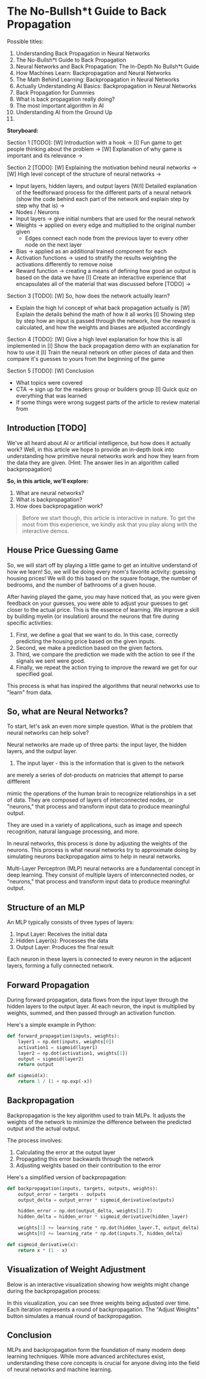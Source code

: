 # The No-Bullsh*t Guide to Back Propagation

Possible titles:
1. Understanding Back Propagation in Neural Networks
2. The No-Bullsh*t Guide to Back Propagation
3. Neural Networks and Back Propagation: The In-Depth No Bullsh*t Guide
4. How Machines Learn: Backpropagation and Neural Networks
5. The Math Behind Learning: Backpropagation in Neural Networks
6. Actually Understanding AI Basics: Backpropagation in Neural Networks
7. Back Propagation for Dummies
8. What is back propagation really doing?
9. The most important algorithm in AI
10. Understanding AI from the Ground Up
11.

**Storyboard:**

Section 1 [TODO]:
[W] Introduction with a hook ->
[I] Fun game to get people thinking about the problem ->
[W] Explanation of why game is important and its relevance ->

Section 2 [TODO]:
[W] Explaining the motivation behind neural networks ->
[W] High level concept of the structure of neural networks ->
* Input layers, hidden layers, and output layers
[W/I] Detailed explanation of the feedforward process for the different parts of a neural network
(show the code behind each part of the network and explain step by step why that is) ->
* Nodes / Neurons
* Input layers -> give initial numbers that are used for the neural network
* Weights -> applied on every edge and multiplied to the original number given
  * Edges connect each node from the previous layer to every other node on the next layer
* Bias -> applied as an additional trained component for each
* Activation functions -> used to stratify the results weighting the activations differently to remove noise
* Reward function -> creating a means of defining how good an output is based on the data we have
[I] Create an interactive experience that encapsulates all of the material that was discussed before [TODO] ->

Section 3 [TODO]:
[W] So, how does the network actually learn?
* Explain the high lvl concept of what back propagation actually is
[W] Explain the details behind the math of how it all works
[I] Showing step by step how an input is passed through the network, how the reward is calculated, and how the weights and biases are adjusted accordingly

Section 4 [TODO]:
[W] Give a high level explanation for how this is all implemented in
[I] Show the back propagation demo with an explanation for how to use it
[I] Train the neural network on other pieces of data and then compare it's guesses to yours from the beginning of the game

Section 5 [TODO]:
[W] Conclusion
* What topics were covered
* CTA -> sign up for the readers group or builders group
[I] Quick quiz on everything that was learned
* If some things were wrong suggest parts of the article to review material from

## Introduction [TODO]

We've all heard about AI or artificial intelligence, but how does it actually work? Well, in this article we hope to provide an in-depth look into understanding how primitive neural networks work and how they learn from the data they are given. (Hint: The answer lies in an algorithm called backpropagation)

**So, in this article, we'll explore:**

1. What are neural networks?
2. What is backpropagation?
3. How does backpropagation work?

> Before we start though, this article is interactive in nature. To get the most from this experience, we kindly ask that you play along with the interactive demos.

## House Price Guessing Game

So, we will start off by playing a little game to get an intuitive understand of how we learn! So, we will be doing every mom's favorite activity: guessing housing prices! We will do this based on the square footage, the number of bedrooms, and the number of bathrooms of a given house.

<StartingGame />

After having played the game, you may have noticed that, as you were given feedback on your guesses, you were able to adjust your guesses to get closer to the actual price. This is the essence of learning. We improve a skill by building myelin (or insulation) around the neurons that fire during specific activities:

1. First, we define a goal that we want to do. In this case, correctly predicting the housing price based on the given inputs.
2. Second, we make a prediction based on the given factors.
3. Third, we compare the prediction we made with the action to see if the signals we sent were good.
4. Finally, we repeat the action trying to improve the reward we get for our specified goal.

This process is what has inspired the algorithms that neural networks use to "learn" from data.

## So, what are Neural Networks?

To start, let's ask an even more simple question. What is the problem that neural networks can help solve?

Neural networks are made up of three parts: the input layer, the hidden layers, and the output layer.

1. The input layer - this is the information that is given to the network

are merely a series of dot-products on matricies that attempt to parse diffferent

mimic the operations of the human brain to recognize relationships in a set of data. They are composed of layers of interconnected nodes, or "neurons," that process and transform input data to produce meaningful output.

They are used in a variety of applications, such as image and speech recognition, natural language processing, and more.

In neural networks, this process is done by adjusting the weights of the neurons. This process is what neural networks try to approximate doing by simulating neurons backpropagation aims to help in neural networks.

Multi-Layer Perceptron (MLP) neural networks are a fundamental concept in deep learning. They consist of multiple layers of interconnected nodes, or "neurons," that process and transform input data to produce meaningful output.

<BackPropDemo />

## Structure of an MLP

An MLP typically consists of three types of layers:

1. Input Layer: Receives the initial data
2. Hidden Layer(s): Processes the data
3. Output Layer: Produces the final result

Each neuron in these layers is connected to every neuron in the adjacent layers, forming a fully connected network.

## Forward Propagation

During forward propagation, data flows from the input layer through the hidden layers to the output layer. At each neuron, the input is multiplied by weights, summed, and then passed through an activation function.

Here's a simple example in Python:

```python
def forward_propagation(inputs, weights):
    layer1 = np.dot(inputs, weights[0])
    activation1 = sigmoid(layer1)
    layer2 = np.dot(activation1, weights[1])
    output = sigmoid(layer2)
    return output

def sigmoid(x):
    return 1 / (1 + np.exp(-x))
```

## Backpropagation

Backpropagation is the key algorithm used to train MLPs. It adjusts the weights of the network to minimize the difference between the predicted output and the actual output.

The process involves:

1. Calculating the error at the output layer
2. Propagating this error backwards through the network
3. Adjusting weights based on their contribution to the error

Here's a simplified version of backpropagation:

```python
def backpropagation(inputs, targets, outputs, weights):
    output_error = targets - outputs
    output_delta = output_error * sigmoid_derivative(outputs)

    hidden_error = np.dot(output_delta, weights[1].T)
    hidden_delta = hidden_error * sigmoid_derivative(hidden_layer)

    weights[1] += learning_rate * np.dot(hidden_layer.T, output_delta)
    weights[0] += learning_rate * np.dot(inputs.T, hidden_delta)

def sigmoid_derivative(x):
    return x * (1 - x)
```

## Visualization of Weight Adjustment

Below is an interactive visualization showing how weights might change during the backpropagation process:

<NeuralNetworkVisualization />

In this visualization, you can see three weights being adjusted over time. Each iteration represents a round of backpropagation. The "Adjust Weights" button simulates a manual round of backpropagation.

## Conclusion

MLPs and backpropagation form the foundation of many modern deep learning techniques. While more advanced architectures exist, understanding these core concepts is crucial for anyone diving into the field of neural networks and machine learning.
